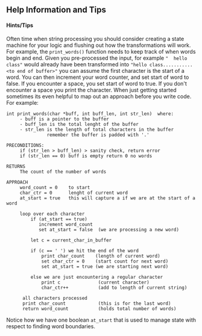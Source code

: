 ## Help Information and Tips

#### Hints/Tips
Often time when string processing you should consider creating a state machine for your logic and flushing out how the transformations will work.  For example, the `print_words()` function needs to keep track of when words begin and end.  Given you pre-processed the input, for example `"  hello class"` would already have been transformed into `"hello class...........<to end of buffer>"` you can assume the first character is the start of a word.  You can then increment your word counter, and set start of word to false.  If you encounter a space, you set start of word to true.  If you don't encounter a space you print the character.  When just getting started sometimes its even helpful to map out an approach before you write code.  For example:

```text
int print_words(char *buff, int buff_len, int str_len)  where:
     - buff is a pointer to the buffer
     - buff_len is the total lenght of the buffer
     - str_len is the length of total characters in the buffer
               remember the buffer is padded with '.'

PRECONDITIONS: 
     if (str_len > buff_len) > sanity check, return error
     if (str_len == 0) buff is empty return 0 no words

RETURNS
     The count of the number of words

APPROACH
     word_count = 0    to start
     char_ctr = 0      lenght of current word
     at_start = true   this will capture a if we are at the start of a word

     loop over each character
         if (at_start == true)
            increment word_count
            set at_start = false  (we are processing a new word)

         let c = current_char_in_buffer

         if (c == ' ') we hit the end of the word
             print char_count    (length of current word)
             set char_ctr = 0    (start count for next word)
             set at_start = true (we are starting next word)

         else we are just encountering a regular character
             print c              (current character)
             char_ctr++           (add to length of current string)

      all characters processed
      print char_count            (this is for the last word)
      return word_count           (holds total number of words)
```

Notice how we have one boolean `at_start` that is used to manage state with respect to finding word boundaries. 


